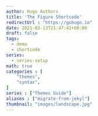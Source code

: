 ```yaml
---
author: Hugo Authors
title: 'The Figure Shortcode'
redirectUrl : "https://gohugo.io"
date: 2021-03-13T21:47:41+00:00
draft: false
tags:
  - demo
  - shortcode
series:
  - series-setup
math: true
categories : [
    "themes",
    "syntax",
]
series : ["Themes Guide"]
aliases : ["migrate-from-jekyl"]
thumbnail: "images/landscape.jpg"
---
```

